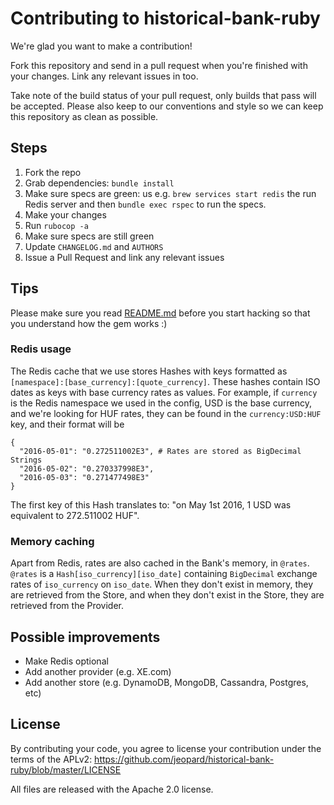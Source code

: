# Contributing to historical-bank-ruby

We're glad you want to make a contribution!

Fork this repository and send in a pull request when you're finished with your changes. Link any relevant issues in too.

Take note of the build status of your pull request, only builds that pass will be accepted. Please also keep to our conventions and style so we can keep this repository as clean as possible.


## Steps

1. Fork the repo
2. Grab dependencies: `bundle install`
3. Make sure specs are green: us e.g. `brew services start redis` the run Redis server and then `bundle exec rspec` to run the specs.
4. Make your changes
5. Run `rubocop -a`
6. Make sure specs are still green
7. Update `CHANGELOG.md` and `AUTHORS`
8. Issue a Pull Request and link any relevant issues


## Tips

Please make sure you read [README.md](README.md) before you start hacking so that you understand how the gem works :)

### Redis usage

The Redis cache that we use stores Hashes with keys formatted as `[namespace]:[base_currency]:[quote_currency]`.
These hashes contain ISO dates as keys with base currency rates as values.
For example, if `currency` is the Redis namespace we used in the config,
USD is the base currency, and we're looking for HUF rates, they can be found in the `currency:USD:HUF` key, and their format will be
```
{
  "2016-05-01": "0.272511002E3", # Rates are stored as BigDecimal Strings
  "2016-05-02": "0.270337998E3",
  "2016-05-03": "0.271477498E3"
}
```

The first key of this Hash translates to: "on May 1st 2016, 1 USD was equivalent to 272.511002 HUF".


### Memory caching

Apart from Redis, rates are also cached in the Bank's memory,
in `@rates`. `@rates` is a `Hash[iso_currency][iso_date]`
containing `BigDecimal` exchange rates of `iso_currency` on `iso_date`.
When they don't exist in memory, they are retrieved from the Store,
and when they don't exist in the Store, they are retrieved from the
Provider.


## Possible improvements

- Make Redis optional
- Add another provider (e.g. XE.com)
- Add another store (e.g. DynamoDB, MongoDB, Cassandra, Postgres, etc)


## License

By contributing your code, you agree to license your contribution under the terms of the APLv2: https://github.com/jeopard/historical-bank-ruby/blob/master/LICENSE

All files are released with the Apache 2.0 license.
